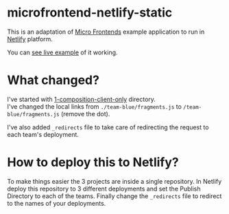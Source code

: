 # microfrontend-netlify-static

This is an adaptation of [Micro Frontends](https://github.com/neuland/micro-frontends) example application to run in [Netlify](https://netlify.com) platform.

You can [see live example](https://microfrontend-red.netlify.com/) of it working.

# What changed?

I've started with [1-composition-client-only](https://github.com/neuland/micro-frontends/tree/master/1-composition-client-only) directory.  
I've changed the local links from `./team-blue/fragments.js` to `/team-blue/fragments.js` (remove the dot).

I've also added `_redirects` file to take care of redirecting the request to each team's deployment.

# How to deploy this to Netlify?

To make things easier the 3 projects are inside a single repository. In Netlify deploy this repository to 3 different deployments and set the Publish Directory to each of the teams. Finally change the `_redirects` file to redirect to the names of your deployments.

